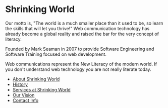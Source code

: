 # Shrinking World

Our motto is, "The world is a much smaller place than it used to be,
so learn the skills that will let you thrive!"
Web communication technology has already become a global reality and 
raised the bar for the very concept of literacy.

Founded by Mark Seaman in 2007 to provide Software Engineering and Software
Training focused on web development.

Web communications represent the New Literacy of the modern world.  If you
don't understand web technology  you are not really literate today.

* [About Shrinking World](shrinkingworld-ShrinkingWorld)
* [History](shrinkingworld-History)
* [Services at Shrinking World](shrinkingworld-Services)
* [Our Vision](shrinkingworld-Vision)
* [Contact Info](shrinkingworld-ContactMe)
